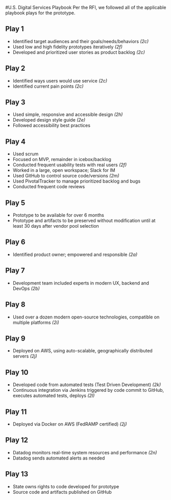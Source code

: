 #U.S. Digital Services Playbook 
Per the RFI, we followed all of the applicable playbook plays for the prototype. 

## Play 1
* Identified target audiences and their goals/needs/behaviors *(2c)*
* Used low and high fidelity prototypes iteratively *(2f)*
* Developed and prioritized user stories as product backlog *(2c)*

## Play 2
* Identified ways users would use service *(2c)*
* Identified current pain points *(2c)*

## Play 3
* Used simple, responsive and accessible design *(2h)*
* Developed design style guide *(2e)*
* Followed accessibility best practices

## Play 4
* Used scrum 
* Focused on MVP, remainder in icebox/backlog
* Conducted frequent usability tests with real users *(2f)*
* Worked in a large, open workspace; Slack for IM
* Used GitHub to control source code/versions *(2m)*
* Used PivotalTracker to manage prioritized backlog and bugs
* Conducted frequent code reviews

## Play 5
* Prototype to be available for over 6 months
* Prototype and artifacts to be preserved without modification until at least 30 days after vendor pool selection

## Play 6
* Identified product owner; empowered and responsible *(2a)*

## Play 7
* Development team included experts in modern UX, backend and DevOps *(2b)*

## Play 8
* Used over a dozen modern open-source technologies, compatible on multiple platforms  *(2i)*

## Play 9
* Deployed on AWS, using auto-scalable, geographically distributed servers  *(2j)*

## Play 10
* Developed code from automated tests (Test Driven Development)  *(2k)*
* Continuous integration via Jenkins triggered by code commit to GitHub, executes automated tests, deploys *(2l)*

## Play 11
* Deployed via Docker on AWS (FedRAMP certified) *(2j)*

## Play 12 
* Datadog monitors real-time system resources and performance *(2n)*
* Datadog sends automated alerts as needed

## Play 13
* State owns rights to code developed for prototype
* Source code and artifacts published on GitHub